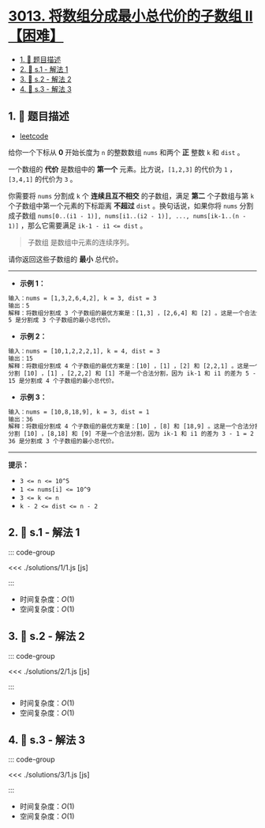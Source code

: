# [3013. 将数组分成最小总代价的子数组 II【困难】](https://github.com/tnotesjs/TNotes.leetcode/tree/main/notes/3013.%20%E5%B0%86%E6%95%B0%E7%BB%84%E5%88%86%E6%88%90%E6%9C%80%E5%B0%8F%E6%80%BB%E4%BB%A3%E4%BB%B7%E7%9A%84%E5%AD%90%E6%95%B0%E7%BB%84%20II%E3%80%90%E5%9B%B0%E9%9A%BE%E3%80%91)

<!-- region:toc -->

- [1. 📝 题目描述](#1--题目描述)
- [2. 🎯 s.1 - 解法 1](#2--s1---解法-1)
- [3. 🎯 s.2 - 解法 2](#3--s2---解法-2)
- [4. 🎯 s.3 - 解法 3](#4--s3---解法-3)

<!-- endregion:toc -->

## 1. 📝 题目描述

- [leetcode](https://leetcode.cn/problems/divide-an-array-into-subarrays-with-minimum-cost-ii/)

给你一个下标从 **0** 开始长度为 `n` 的整数数组 `nums` 和两个 **正** 整数 `k` 和 `dist` 。

一个数组的 **代价** 是数组中的 **第一个** 元素。比方说，`[1,2,3]` 的代价为 `1` ，`[3,4,1]` 的代价为 `3` 。

你需要将 `nums` 分割成 `k` 个 **连续且互不相交** 的子数组，满足 **第二** 个子数组与第 `k` 个子数组中第一个元素的下标距离 **不超过** `dist` 。换句话说，如果你将 `nums` 分割成子数组 `nums[0..(i1 - 1)], nums[i1..(i2 - 1)], ..., nums[ik-1..(n - 1)]` ，那么它需要满足 `ik-1 - i1 <= dist` 。

> 子数组 是数组中元素的连续序列。

请你返回这些子数组的 **最小** 总代价。

---

- **示例 1：**

```txt
输入：nums = [1,3,2,6,4,2], k = 3, dist = 3
输出：5
解释：将数组分割成 3 个子数组的最优方案是：[1,3] ，[2,6,4] 和 [2] 。这是一个合法分割，因为 ik-1 - i1 等于 5 - 2 = 3 ，等于 dist 。总代价为 nums[0] + nums[2] + nums[5] ，也就是 1 + 2 + 2 = 5 。
5 是分割成 3 个子数组的最小总代价。
```

- **示例 2：**

```txt
输入：nums = [10,1,2,2,2,1], k = 4, dist = 3
输出：15
解释：将数组分割成 4 个子数组的最优方案是：[10] ，[1] ，[2] 和 [2,2,1] 。这是一个合法分割，因为 ik-1 - i1 等于 3 - 1 = 2 ，小于 dist 。总代价为 nums[0] + nums[1] + nums[2] + nums[3] ，也就是 10 + 1 + 2 + 2 = 15 。
分割 [10] ，[1] ，[2,2,2] 和 [1] 不是一个合法分割，因为 ik-1 和 i1 的差为 5 - 1 = 4 ，大于 dist 。
15 是分割成 4 个子数组的最小总代价。
```

- **示例 3：**

```txt
输入：nums = [10,8,18,9], k = 3, dist = 1
输出：36
解释：将数组分割成 4 个子数组的最优方案是：[10] ，[8] 和 [18,9] 。这是一个合法分割，因为 ik-1 - i1 等于 2 - 1 = 1 ，等于 dist 。总代价为 nums[0] + nums[1] + nums[2] ，也就是 10 + 8 + 18 = 36 。
分割 [10] ，[8,18] 和 [9] 不是一个合法分割，因为 ik-1 和 i1 的差为 3 - 1 = 2 ，大于 dist 。
36 是分割成 3 个子数组的最小总代价。
```

---

**提示：**

- `3 <= n <= 10^5`
- `1 <= nums[i] <= 10^9`
- `3 <= k <= n`
- `k - 2 <= dist <= n - 2`

## 2. 🎯 s.1 - 解法 1

::: code-group

<<< ./solutions/1/1.js [js]

:::

- 时间复杂度：$O(1)$
- 空间复杂度：$O(1)$

## 3. 🎯 s.2 - 解法 2

::: code-group

<<< ./solutions/2/1.js [js]

:::

- 时间复杂度：$O(1)$
- 空间复杂度：$O(1)$

## 4. 🎯 s.3 - 解法 3

::: code-group

<<< ./solutions/3/1.js [js]

:::

- 时间复杂度：$O(1)$
- 空间复杂度：$O(1)$
